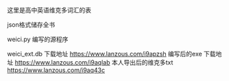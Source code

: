 这里是高中英语维克多词汇的表

json格式储存全书

weici.py 编写的源程序

weici_ext.db 下载地址 https://www.lanzous.com/i9apzsh
编写后的exe 下载地址 https://www.lanzous.com/i9aqlab
本人导出后的维克多txt https://www.lanzous.com/i9aq43c
